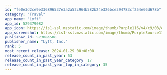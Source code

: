 ```yaml
---
id: "fe0e3d2ce9e336896537e3a2a52c964b582b24e326bce394783cf254e66d678b"
category: "Travel"
app_name: "Lyft"
app_id: 529379082
app_icon: https://is1-ssl.mzstatic.com/image/thumb/Purple116/v4/c9/03/e1/c903e18b-dcac-a177-681b-0eb5460d30bb/PassengerAppIcon-0-1x_U007ephone-0-85-220-0.png/1024x1024bb.png
app_screenshot: https://is1-ssl.mzstatic.com/image/thumb/PurpleSource116/v4/2a/47/2b/2a472bd7-1d5c-a640-db02-8b34e3e5ee4d/f571a691-b25f-4980-abff-9f887964d0ae_01_EN_iOS_6.5_1242x2688.jpg/1242x2688bb.png
publisher_id: 523004506
publisher_name: "Lyft, Inc."
rank: 5
most_recent_release: 2024-01-29 00:00:00
release_count_in_past_year: 53
release_count_in_past_year_category: 17
release_count_in_past_year_top_in_category: 35
---
```

